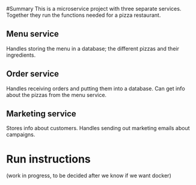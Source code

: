 #Summary
This is a microservice project with three separate services. Together they run the functions needed for a pizza restaurant. 

## Menu service
Handles storing the menu in a database; the different pizzas and their ingredients.

## Order service
Handles receiving orders and putting them into a database. Can get info about the pizzas from the menu service.

## Marketing service
Stores info about customers. Handles sending out marketing emails about campaigns. 

# Run instructions
(work in progress, to be decided after we know if we want docker) 